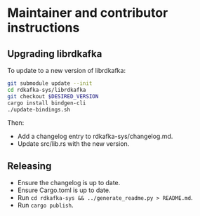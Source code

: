 # Maintainer and contributor instructions

## Upgrading librdkafka

To update to a new version of librdkafka:

``` bash
git submodule update --init
cd rdkafka-sys/librdkafka
git checkout $DESIRED_VERSION
cargo install bindgen-cli
./update-bindings.sh
```

Then:

  * Add a changelog entry to rdkafka-sys/changelog.md.
  * Update src/lib.rs with the new version.

## Releasing

* Ensure the changelog is up to date.
* Ensure Cargo.toml is up to date.
* Run `cd rdkafka-sys && ../generate_readme.py > README.md`.
* Run `cargo publish`.
